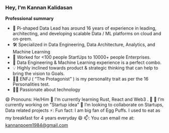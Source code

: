 ### Hey, I'm Kannan Kalidasan 

**Professional summary**

- 🚩 Pi-shaped Data Lead has around 16 years of experience in leading, architecting, and developing scalable Data / ML platforms on cloud and on-prem.
- 🛠 Specialized in Data Engineering, Data Architecture, Analytics, and Machine Learning
- 🧢 Worked for <100 people StartUps to 10000+ people Enterprises. 
- 💎 Data Engineering & Machine Learning experience is a perfect combo.
- 💡 Highly inclined towards product & strategic thinking that can help to bring the vision to Goals.
- 👨🏻 ENFJ ( “The Protagonist” ) is my personality trait as per the 16 Personalities test.
- 👨‍💻 Passionate about technology

😄 Pronouns: He/Him
🌱 I’m currently learning Rust, React and Web3 . 🤖
🔭 I’m currently working on "Startup idea"
👯 I’m looking to collaborate on Startups, Data related projects
⚡: Fun fact: I am big fan of Egg Puffs. I used to eat as my breakfast for 4 years everyday 😄 
📫: You can email me at: kannanpoem1984@gmail.com

